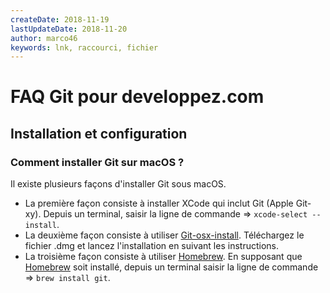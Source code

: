 ```yaml
---
createDate: 2018-11-19
lastUpdateDate: 2018-11-20
author: marco46
keywords: lnk, raccourci, fichier
---
```


# FAQ Git pour developpez.com

## Installation et configuration

### Comment installer Git sur macOS ?

Il existe plusieurs façons d'installer Git sous macOS.

- La première façon consiste à installer XCode qui inclut Git (Apple Git-xy). Depuis un terminal, saisir la ligne de commande => `xcode-select --install`.
- La deuxième façon consiste à utiliser [Git-osx-install](https://sourceforge.net/projects/git-osx-installer/). Téléchargez le fichier .dmg et lancez l'installation en suivant les instructions.
- La troisième façon consiste à utiliser [Homebrew](https://brew.sh/index_fr). En supposant que [Homebrew](https://brew.sh/index_fr) soit installé, depuis un terminal saisir la ligne de commande => `brew install git`.
